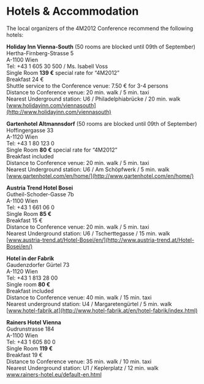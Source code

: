 # Hotels & Accommodation

The local organizers of the 4M2012 Conference recommend the following hotels:

**Holiday Inn Vienna-South** (50 rooms are blocked until 09th of September)  
Hertha-Firnberg-Strasse 5  
A-1100 Wien  
Tel: +43 1 605 30 500 / Ms. Isabell Voss  
Single Room	**139 €**	special rate for “4M2012”  
Breakfast	24 €  
Shuttle service to the Conference venue:  7.50 € for 3-4 persons  
Distance to Conference venue:	20 min. walk / 5 min. taxi  
Nearest Underground station:  	U6 / Philadelphiabrücke  / 20 min. walk   
[www.holidayinn.com/viennasouth](http://www.holidayinn.com/viennasouth)  

**Gartenhotel Altmannsdorf** (50 rooms are blocked until 09th of September)  
Hoffingergasse 33  
A-1120 Wien  
Tel: +43 1 80 123 0  
Single Room	**80 €** special rate for “4M2012”  
Breakfast	included  
Distance to Conference venue:	20 min. walk / 5 min. taxi  
Nearest Underground station:  	U6  / Am Schöpfwerk  / 5 min. walk  
[www.gartenhotel.com/en/home/](http://www.gartenhotel.com/en/home/)

**Austria Trend Hotel Bosei**  
Gutheil-Schoder-Gasse 7b  
A-1100 Wien  
Tel: +43 1 661 06 0  
Single Room	**85 €**  
Breakfast	15 €  
Distance to Conference venue:	20 min. walk / 5 min. taxi  
Nearest Underground station:	U6  / Tscherttegasse  / 15 min. walk  
[www.austria-trend.at/Hotel-Bosei/en/](http://www.austria-trend.at/Hotel-Bosei/en/)   
  
**Hotel in der Fabrik**  
Gaudenzdorfer Gürtel 73  
A-1120 Wien  
Tel: +43 1 813 28 00  
Single room **80 €**  
Breakfast included  
Distance to Conference venue:  40 min. walk / 15 min. taxi  
Nearest underground station: U4 / Margaretengürtel / 5 min. walk  
[www.hotel-fabrik.at](http://www.hotel-fabrik.at/en/hotel-fabrik/index.html)

**Rainers Hotel Vienna**  
Gudrunstrasse 184  
A-1100 Wien  
Tel: +43 1 605 80 0  
Single Room	**119 €**  
Breakfast	19 €  
Distance to Conference venue:	35 min. walk / 10 min. taxi  
Nearest Underground station:  	U1 / Keplerplatz / 12 min. walk    
[www.rainers-hotel.eu/default-en.html ](http://www.rainers-hotel.eu/default-en.html) 